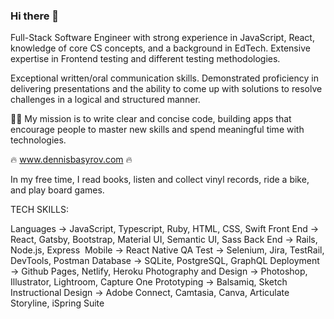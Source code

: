 ### Hi there 👋

<!--
**kastergarta/kastergarta** is a ✨ _special_ ✨ repository because its `README.md` (this file) appears on your GitHub profile.

Here are some ideas to get you started:

- 🔭 I’m currently working on ...
- 🌱 I’m currently learning ...
- 👯 I’m looking to collaborate on ...
- 🤔 I’m looking for help with ...
- 💬 Ask me about ...
- 📫 How to reach me: ...
- 😄 Pronouns: ...
- ⚡ Fun fact: ...
-->

Full-Stack Software Engineer with strong experience in JavaScript, React, knowledge of core CS concepts, and a background in EdTech. Extensive expertise in Frontend testing and different testing methodologies.

Exceptional written/oral communication skills. Demonstrated proficiency in delivering presentations and the ability to come up with solutions to resolve challenges in a logical and structured manner.

🧑‍💻 My mission is to write clear and concise code, building apps that encourage people to master new skills and spend meaningful time with technologies.

🔥 www.dennisbasyrov.com 🔥

In my free time, I read books, listen and collect vinyl records, ride a bike, and play board games.

TECH SKILLS:

Languages → JavaScript, Typescript, Ruby, HTML, CSS, Swift
Front End → React, Gatsby, Bootstrap, Material UI, Semantic UI, Sass
Back End → Rails, Node.js, Express 
Mobile → React Native
QA Test → Selenium, Jira, TestRail, DevTools, Postman
Database → SQLite, PostgreSQL, GraphQL
Deployment → Github Pages, Netlify, Heroku
Photography and Design → Photoshop, Illustrator, Lightroom, Capture One
Prototyping → Balsamiq, Sketch
Instructional Design → Adobe Connect, Camtasia, Canva, Articulate Storyline, iSpring Suite

